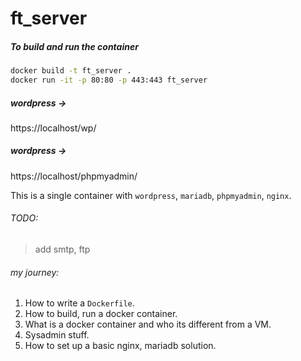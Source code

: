 # ft_server

##### To build and run the container

```sh
docker build -t ft_server .
docker run -it -p 80:80 -p 443:443 ft_server
```
##### wordpress ->
https://localhost/wp/
##### wordpress ->
https://localhost/phpmyadmin/

This is a single container with `wordpress`, `mariadb`, `phpmyadmin`, `nginx`.
###### TODO: 
> add smtp, ftp

###### my journey:
1. How to write a `Dockerfile`.
2. How to build, run a docker container.
3. What is a docker container and who its different from a VM.
4. Sysadmin stuff.
5. How to set up a basic nginx, mariadb solution.
